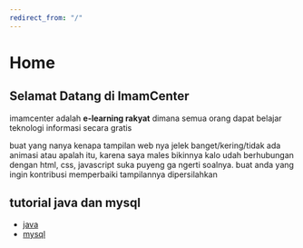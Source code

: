 ```yaml
---
redirect_from: "/"
---
```


# Home
## Selamat Datang di ImamCenter
imamcenter adalah **e-learning rakyat** dimana semua orang dapat belajar teknologi informasi secara gratis

buat yang nanya kenapa tampilan web nya jelek banget/kering/tidak ada animasi atau apalah itu, karena saya males bikinnya kalo udah berhubungan dengan html, css, javascript suka puyeng ga ngerti soalnya. buat anda yang ingin kontribusi memperbaiki tampilannya dipersilahkan

## tutorial java dan mysql
* [java](java.md)
* [mysql](mysql.md)


